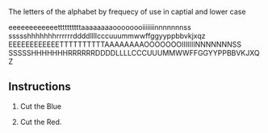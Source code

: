 The letters of the alphabet by frequecy of use in captial and lower case 

   eeeeeeeeeeeettttttttttaaaaaaaaoooooooiiiiiiinnnnnnnss
   ssssshhhhhhhrrrrrrddddllllcccuuummwwffggyyppbbvkjxqz
   EEEEEEEEEEEETTTTTTTTTTAAAAAAAAOOOOOOOIIIIIIINNNNNNNSS
   SSSSSHHHHHHHRRRRRRDDDDLLLLCCCUUUMMWWFFGGYYPPBBVKJXQZ

Instructions
--------------------

1) Cut the Blue 

2) Cut the Red. 
